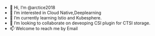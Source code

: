 - 👋 Hi, I’m @arctice2018
- 👀 I’m interested in Cloud Native,Deeplearning
- 🌱 I’m currently learning Istio and Kubesphere.
- 💞️ I’m looking to collaborate on deveoping CSI plugin for CTSI storage.
- 📫 Welcome to reach me by Email 

<!---
arctice2018/arctice2018 is a ✨ special ✨ repository because its `README.md` (this file) appears on your GitHub profile.
You can click the Preview link to take a look at your changes.
--->
